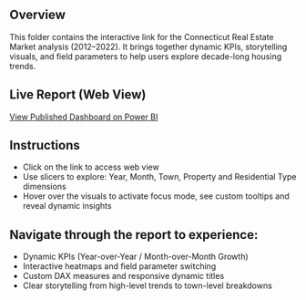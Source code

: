 ## Overview
This folder contains the interactive link for the Connecticut Real Estate Market analysis (2012–2022). It brings together dynamic KPIs, storytelling visuals, and field parameters to help users explore decade-long housing trends.

## Live Report (Web View)
[View Published Dashboard on Power BI](https://app.powerbi.com/view?r=eyJrIjoiNDMyZjAwNjktN2NiMi00NDVmLWE1YzMtMmM0NTVlZDcwOGRkIiwidCI6ImY0ZTI5ODFhLWVlMjctNDhkZi05NDM1LWM0NmJiZDRmMWU3ZCJ9)

## Instructions
- Click on the link to access web view
- Use slicers to explore: Year, Month, Town, Property and Residential Type dimensions
- Hover over the visuals to activate focus mode, see custom tooltips and reveal dynamic insights

## Navigate through the report to experience: 
- Dynamic KPIs (Year-over-Year / Month-over-Month Growth)
- Interactive heatmaps and field parameter switching
- Custom DAX measures and responsive dynamic titles
- Clear storytelling from high-level trends to town-level breakdowns
